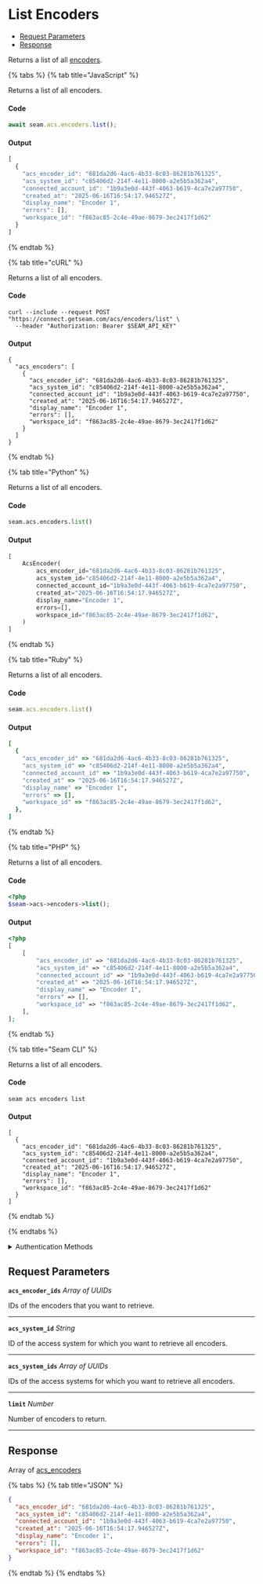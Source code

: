# List Encoders

- [Request Parameters](#request-parameters)
- [Response](#response)

Returns a list of all [encoders](../../../capability-guides/access-systems/working-with-card-encoders-and-scanners/README.md).


{% tabs %}
{% tab title="JavaScript" %}

Returns a list of all encoders.

#### Code

```javascript
await seam.acs.encoders.list();
```

#### Output

```javascript
[
  {
    "acs_encoder_id": "681da2d6-4ac6-4b33-8c03-86281b761325",
    "acs_system_id": "c85406d2-214f-4e11-8000-a2e5b5a362a4",
    "connected_account_id": "1b9a3e0d-443f-4063-b619-4ca7e2a97750",
    "created_at": "2025-06-16T16:54:17.946527Z",
    "display_name": "Encoder 1",
    "errors": [],
    "workspace_id": "f863ac85-2c4e-49ae-8679-3ec2417f1d62"
  }
]
```
{% endtab %}

{% tab title="cURL" %}

Returns a list of all encoders.

#### Code

```curl
curl --include --request POST "https://connect.getseam.com/acs/encoders/list" \
  --header "Authorization: Bearer $SEAM_API_KEY"
```

#### Output

```curl
{
  "acs_encoders": [
    {
      "acs_encoder_id": "681da2d6-4ac6-4b33-8c03-86281b761325",
      "acs_system_id": "c85406d2-214f-4e11-8000-a2e5b5a362a4",
      "connected_account_id": "1b9a3e0d-443f-4063-b619-4ca7e2a97750",
      "created_at": "2025-06-16T16:54:17.946527Z",
      "display_name": "Encoder 1",
      "errors": [],
      "workspace_id": "f863ac85-2c4e-49ae-8679-3ec2417f1d62"
    }
  ]
}
```
{% endtab %}

{% tab title="Python" %}

Returns a list of all encoders.

#### Code

```python
seam.acs.encoders.list()
```

#### Output

```python
[
    AcsEncoder(
        acs_encoder_id="681da2d6-4ac6-4b33-8c03-86281b761325",
        acs_system_id="c85406d2-214f-4e11-8000-a2e5b5a362a4",
        connected_account_id="1b9a3e0d-443f-4063-b619-4ca7e2a97750",
        created_at="2025-06-16T16:54:17.946527Z",
        display_name="Encoder 1",
        errors=[],
        workspace_id="f863ac85-2c4e-49ae-8679-3ec2417f1d62",
    )
]
```
{% endtab %}

{% tab title="Ruby" %}

Returns a list of all encoders.

#### Code

```ruby
seam.acs.encoders.list()
```

#### Output

```ruby
[
  {
    "acs_encoder_id" => "681da2d6-4ac6-4b33-8c03-86281b761325",
    "acs_system_id" => "c85406d2-214f-4e11-8000-a2e5b5a362a4",
    "connected_account_id" => "1b9a3e0d-443f-4063-b619-4ca7e2a97750",
    "created_at" => "2025-06-16T16:54:17.946527Z",
    "display_name" => "Encoder 1",
    "errors" => [],
    "workspace_id" => "f863ac85-2c4e-49ae-8679-3ec2417f1d62",
  },
]
```
{% endtab %}

{% tab title="PHP" %}

Returns a list of all encoders.

#### Code

```php
<?php
$seam->acs->encoders->list();
```

#### Output

```php
<?php
[
    [
        "acs_encoder_id" => "681da2d6-4ac6-4b33-8c03-86281b761325",
        "acs_system_id" => "c85406d2-214f-4e11-8000-a2e5b5a362a4",
        "connected_account_id" => "1b9a3e0d-443f-4063-b619-4ca7e2a97750",
        "created_at" => "2025-06-16T16:54:17.946527Z",
        "display_name" => "Encoder 1",
        "errors" => [],
        "workspace_id" => "f863ac85-2c4e-49ae-8679-3ec2417f1d62",
    ],
];
```
{% endtab %}

{% tab title="Seam CLI" %}

Returns a list of all encoders.

#### Code

```seam_cli
seam acs encoders list
```

#### Output

```seam_cli
[
  {
    "acs_encoder_id": "681da2d6-4ac6-4b33-8c03-86281b761325",
    "acs_system_id": "c85406d2-214f-4e11-8000-a2e5b5a362a4",
    "connected_account_id": "1b9a3e0d-443f-4063-b619-4ca7e2a97750",
    "created_at": "2025-06-16T16:54:17.946527Z",
    "display_name": "Encoder 1",
    "errors": [],
    "workspace_id": "f863ac85-2c4e-49ae-8679-3ec2417f1d62"
  }
]
```
{% endtab %}

{% endtabs %}


<details>

<summary>Authentication Methods</summary>

- API key
- Personal access token
  <br>Must also include the `seam-workspace` header in the request.

To learn more, see [Authentication](https://docs.seam.co/latest/api/authentication).
</details>

## Request Parameters

**`acs_encoder_ids`** *Array* *of UUIDs*

IDs of the encoders that you want to retrieve.

---

**`acs_system_id`** *String*

ID of the access system for which you want to retrieve all encoders.

---

**`acs_system_ids`** *Array* *of UUIDs*

IDs of the access systems for which you want to retrieve all encoders.

---

**`limit`** *Number*

Number of encoders to return.

---


## Response

Array of [acs\_encoders](..)


{% tabs %}
{% tab title="JSON" %}



```json
{
  "acs_encoder_id": "681da2d6-4ac6-4b33-8c03-86281b761325",
  "acs_system_id": "c85406d2-214f-4e11-8000-a2e5b5a362a4",
  "connected_account_id": "1b9a3e0d-443f-4063-b619-4ca7e2a97750",
  "created_at": "2025-06-16T16:54:17.946527Z",
  "display_name": "Encoder 1",
  "errors": [],
  "workspace_id": "f863ac85-2c4e-49ae-8679-3ec2417f1d62"
}
```
{% endtab %}
{% endtabs %}

